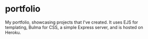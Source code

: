 # portfolio

My portfolio, showcasing projects that I've created.
It uses EJS for templating, Bulma for CSS, a simple Express server, and is hosted on Heroku.
